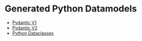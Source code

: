 # Generated Python Datamodels

* [Pydantic V1](src/translator_testing_model/datamodel/pydanticmodel.py)
* [Pydantic V2](src/translator_testing_model/datamodel/pydanticmodel_v2.py)
* [Python Dataclasses](src/translator_testing_model/datamodel/translator_testing_model.py)